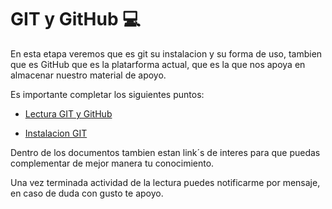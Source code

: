 # GIT y GitHub :computer:

En esta etapa veremos que es git su instalacion y su forma de uso, tambien que es GitHub que es la platarforma actual, que es la que nos apoya en almacenar nuestro material de apoyo.

Es importante completar los siguientes puntos:

- [Lectura GIT y GitHub](https://drive.google.com/file/d/1a4bRz07xIaNS2dLifgTGWpSuPdggwLtQ/view?usp=sharing)

- [Instalacion GIT](https://drive.google.com/file/d/1RyIIHLQYN__5JGc31oNhz_AmatJimwyt/view?usp=sharing)

Dentro de los documentos tambien estan link´s de interes para que puedas complementar de mejor manera tu conocimiento.

Una vez terminada actividad de la lectura puedes notificarme por mensaje, en caso de duda con gusto te apoyo.
